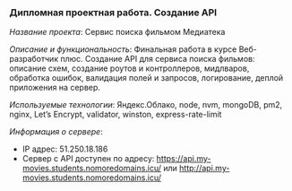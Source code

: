 ### Дипломная проектная работа. Создание API

*Название проекта*: Сервис поиска фильмом Медиатека

*Описание и функциональность*: Финальная работа в курсе Веб-разработчик плюс. Создание API для сервиса поиска фильмов: описание схем, создание роутов и контроллеров, мидлваров, обработка ошибок, валидация полей и запросов, логирование, деплой приложения на сервер.

*Используемые технологии*: Яндекс.Облако, node, nvm, mongoDB, pm2, nginx, Let’s Encrypt, validator, winston, express-rate-limit

*Информация о сервере*:
- IP адрес: 51.250.18.186
- Сервер с API доступен по адресу: https://api.my-movies.students.nomoredomains.icu/ или http://api.my-movies.students.nomoredomains.icu/
